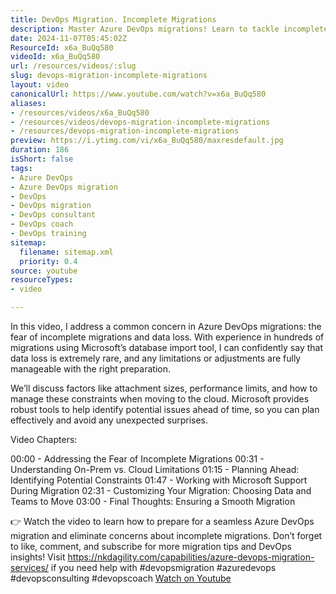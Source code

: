 ```yaml
---
title: DevOps Migration. Incomplete Migrations
description: Master Azure DevOps migrations! Learn to tackle incomplete migrations and data loss fears with expert tips for a seamless transition to the cloud.
date: 2024-11-07T05:45:02Z
ResourceId: x6a_BuQq580
videoId: x6a_BuQq580
url: /resources/videos/:slug
slug: devops-migration-incomplete-migrations
layout: video
canonicalUrl: https://www.youtube.com/watch?v=x6a_BuQq580
aliases:
- /resources/videos/x6a_BuQq580
- /resources/videos/devops-migration-incomplete-migrations
- /resources/devops-migration-incomplete-migrations
preview: https://i.ytimg.com/vi/x6a_BuQq580/maxresdefault.jpg
duration: 186
isShort: false
tags:
- Azure DevOps
- Azure DevOps migration
- DevOps
- DevOps migration
- DevOps consultant
- DevOps coach
- DevOps training
sitemap:
  filename: sitemap.xml
  priority: 0.4
source: youtube
resourceTypes:
- video

---
```

 In this video, I address a common concern in Azure DevOps migrations: the fear of incomplete migrations and data loss. With experience in hundreds of migrations using Microsoft’s database import tool, I can confidently say that data loss is extremely rare, and any limitations or adjustments are fully manageable with the right preparation.

We’ll discuss factors like attachment sizes, performance limits, and how to manage these constraints when moving to the cloud. Microsoft provides robust tools to help identify potential issues ahead of time, so you can plan effectively and avoid any unexpected surprises.

Video Chapters:

00:00 - Addressing the Fear of Incomplete Migrations
00:31 - Understanding On-Prem vs. Cloud Limitations
01:15 - Planning Ahead: Identifying Potential Constraints
01:47 - Working with Microsoft Support During Migration
02:31 - Customizing Your Migration: Choosing Data and Teams to Move
03:00 - Final Thoughts: Ensuring a Smooth Migration

👉 Watch the video to learn how to prepare for a seamless Azure DevOps migration and eliminate concerns about incomplete migrations. Don’t forget to like, comment, and subscribe for more migration tips and DevOps insights! Visit https://nkdagility.com/capabilities/azure-devops-migration-services/ if you need help with #devopsmigration #azuredevops #devopsconsulting #devopscoach 
 [Watch on Youtube](https://www.youtube.com/watch?v=x6a_BuQq580)
